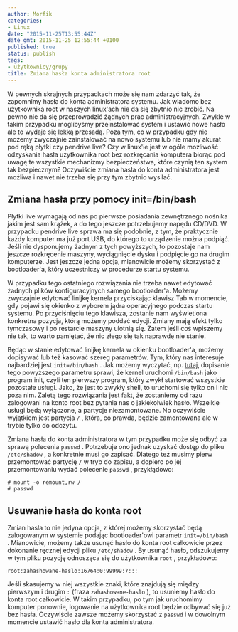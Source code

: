```yaml
---
author: Morfik
categories:
- Linux
date: "2015-11-25T13:55:44Z"
date_gmt: 2015-11-25 12:55:44 +0100
published: true
status: publish
tags:
- użytkownicy/grupy
title: Zmiana hasła konta administratora root
---
```


W pewnych skrajnych przypadkach może się nam zdarzyć tak, że zapomnimy hasła do konta administratora
systemu. Jak wiadomo bez użytkownika root w naszych linux'ach nie da się zbytnio nic zrobić. Na
pewno nie da się przeprowadzić żądnych prac administracyjnych. Zwykle w takim przypadku moglibyśmy
przeinstalować system i ustawić nowe hasło ale to wydaje się lekką przesadą. Poza tym, co w
przypadku gdy nie możemy zwyczajnie zainstalować na nowo systemu lub nie mamy akurat pod ręką płytki
czy pendrive live? Czy w linux'ie jest w ogóle możliwość odzyskania hasła użytkownika root bez
rozkręcania komputera biorąc pod uwagę te wszystkie mechanizmy bezpieczeństwa, które czynią ten
system tak bezpiecznym? Oczywiście zmiana hasła do konta administratora jest możliwa i nawet nie
trzeba się przy tym zbytnio wysilać.

<!--more-->
## Zmiana hasła przy pomocy init=/bin/bash

Płytki live wymagają od nas po pierwsze posiadania zewnętrznego nośnika jakim jest sam krążek, a do
tego jeszcze potrzebujemy napędu CD/DVD. W przypadku pendrive live sprawa ma się podobnie, z tym, że
praktycznie każdy komputer ma już port USB, do którego to urządzenie można podpiąć. Jeśli nie
dysponujemy żadnym z tych powyższych, to pozostaje nam jeszcze rozkręcenie maszyny, wyciągnięcie
dysku i podpięcie go na drugim komputerze. Jest jeszcze jedna opcja, mianowicie możemy skorzystać z
bootloader'a, który uczestniczy w procedurze startu systemu.

W przypadku tego ostatniego rozwiązania nie trzeba nawet edytować żadnych plików konfiguracyjnych
samego bootloader'a. Możemy zwyczajnie edytować linijkę kernela przyciskając klawisz Tab w momencie,
gdy pojawi się okienko z wyborem jądra operacyjnego podczas startu systemu. Po przyciśnięciu tego
klawisza, zostanie nam wyświetlona konkretna pozycja, którą możemy poddać edycji. Zmiany mają efekt
tylko tymczasowy i po restarcie maszyny ulotnią się. Zatem jeśli coś wpiszemy nie tak, to warto
pamiętać, że nic złego się tak naprawdę nie stanie.

Będąc w stanie edytować linijkę kernela w okienku bootloader'a, możemy dopisywać lub też kasować
szereg parametrów. Tym, który nas interesuje najbardziej jest `init=/bin/bash` . Jak możemy
wyczytać, np. [tutaj](https://www.redhat.com/archives/rhl-list/2005-March/msg04089.html), dopisanie
tego powyższego parametru sprawi, że kernel uruchomi `/bin/bash` jako program init, czyli ten
pierwszy program, który zwykł startować wszystkie pozostałe usługi. Jako, że jest to zwykły shell,
to uruchomi się tylko on i nic poza nim. Zaletą tego rozwiązania jest fakt, że zostaniemy od razu
zalogowani na konto root bez pytania nas o jakiekolwiek hasło. Wszelkie usługi będą wyłączone, a
partycje niezamontowane. No oczywiście wyjątkiem jest partycja `/` , która, co prawda, będzie
zamontowana ale w trybie tylko do odczytu.

Zmiana hasła do konta administratora w tym przypadku może się odbyć za sprawą polecenia `passwd` .
Potrzebuje ono jednak uzyskać dostęp do pliku `/etc/shadow` , a konkretnie musi go zapisać. Dlatego
też musimy pierw przemontować partycję `/` w tryb do zapisu, a dopiero po jej przemontowaniu wydać
polecenie `passwd` , przykłądowo:

    # mount -o remount,rw /
    # passwd

## Usuwanie hasła do konta root

Zmian hasła to nie jedyna opcja, z której możemy skorzystać będą zalogowanym w systemie podając
bootloader'owi parametr `init=/bin/bash` . Mianowicie, możemy także usunąć hasło do konta root
całkowicie przez dokonanie ręcznej edycji pliku `/etc/shadow` . By usunąć hasło, odszukujemy w tym
pliku pozycję odnosząca się do użytkownika `root` , przykładowo:

    root:zahashowane-haslo:16764:0:99999:7:::

Jeśli skasujemy w niej wszystkie znaki, które znajdują się między pierwszym i drugim `:` (fraza
`zahashowane-haslo` ), to usuniemy hasło do konta root całkowicie. W takim przypadku, po tym jak
uruchomimy komputer ponownie, logowanie na użytkownika root będzie odbywać się już bez hasła.
Oczywiście zawsze możemy skorzystać z `passwd` i w dowolnym momencie ustawić hasło dla konta
administratora.
